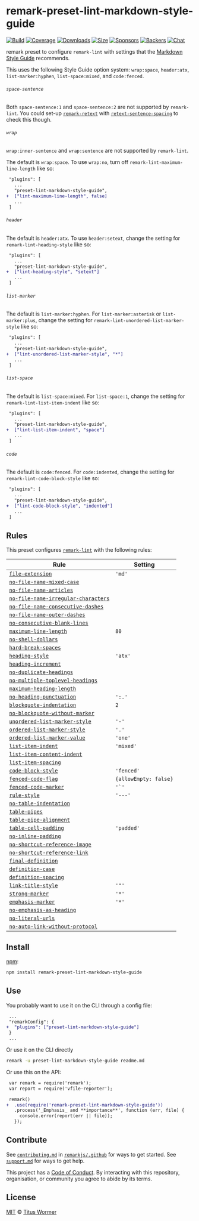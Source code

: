 <!--This file is generated-->

# remark-preset-lint-markdown-style-guide

[![Build][build-badge]][build]
[![Coverage][coverage-badge]][coverage]
[![Downloads][downloads-badge]][downloads]
[![Size][size-badge]][size]
[![Sponsors][sponsors-badge]][collective]
[![Backers][backers-badge]][collective]
[![Chat][chat-badge]][chat]

remark preset to configure `remark-lint` with settings that the
[Markdown Style Guide](http://www.cirosantilli.com/markdown-style-guide/)
recommends.

This uses the following Style Guide option system: `wrap:space`,
`header:atx`, `list-marker:hyphen`, `list-space:mixed`, and
`code:fenced`.

###### `space-sentence`

Both `space-sentence:1` and `space-sentence:2` are not supported
by `remark-lint`.
You could set-up
[`remark-retext`](https://github.com/remarkjs/remark-retext)
with
[`retext-sentence-spacing`](https://github.com/retextjs/retext-sentence-spacing)
to check this though.

###### `wrap`

`wrap:inner-sentence` and `wrap:sentence` are not supported by
`remark-lint`.

The default is `wrap:space`.
To use `wrap:no`, turn off `remark-lint-maximum-line-length` like so:

```diff
 "plugins": [
   ...
   "preset-lint-markdown-style-guide",
+  ["lint-maximum-line-length", false]
   ...
 ]
```

###### `header`

The default is `header:atx`.
To use `header:setext`, change the setting for `remark-lint-heading-style`
like so:

```diff
 "plugins": [
   ...
   "preset-lint-markdown-style-guide",
+  ["lint-heading-style", "setext"]
   ...
 ]
```

###### `list-marker`

The default is `list-marker:hyphen`.
For `list-marker:asterisk` or `list-marker:plus`, change the setting for
`remark-lint-unordered-list-marker-style` like so:

```diff
 "plugins": [
   ...
   "preset-lint-markdown-style-guide",
+  ["lint-unordered-list-marker-style", "*"]
   ...
 ]
```

###### `list-space`

The default is `list-space:mixed`.
For `list-space:1`, change the setting for `remark-lint-list-item-indent`
like so:

```diff
 "plugins": [
   ...
   "preset-lint-markdown-style-guide",
+  ["lint-list-item-indent", "space"]
   ...
 ]
```

###### `code`

The default is `code:fenced`.
For `code:indented`, change the setting for `remark-lint-code-block-style`
like so:

```diff
 "plugins": [
   ...
   "preset-lint-markdown-style-guide",
+  ["lint-code-block-style", "indented"]
   ...
 ]
```

## Rules

This preset configures [`remark-lint`](https://github.com/remarkjs/remark-lint) with the following rules:

| Rule | Setting |
| ---- | ------- |
| [`file-extension`](https://github.com/remarkjs/remark-lint/tree/master/packages/remark-lint-file-extension) | `'md'` |
| [`no-file-name-mixed-case`](https://github.com/remarkjs/remark-lint/tree/master/packages/remark-lint-no-file-name-mixed-case) |  |
| [`no-file-name-articles`](https://github.com/remarkjs/remark-lint/tree/master/packages/remark-lint-no-file-name-articles) |  |
| [`no-file-name-irregular-characters`](https://github.com/remarkjs/remark-lint/tree/master/packages/remark-lint-no-file-name-irregular-characters) |  |
| [`no-file-name-consecutive-dashes`](https://github.com/remarkjs/remark-lint/tree/master/packages/remark-lint-no-file-name-consecutive-dashes) |  |
| [`no-file-name-outer-dashes`](https://github.com/remarkjs/remark-lint/tree/master/packages/remark-lint-no-file-name-outer-dashes) |  |
| [`no-consecutive-blank-lines`](https://github.com/remarkjs/remark-lint/tree/master/packages/remark-lint-no-consecutive-blank-lines) |  |
| [`maximum-line-length`](https://github.com/remarkjs/remark-lint/tree/master/packages/remark-lint-maximum-line-length) | `80` |
| [`no-shell-dollars`](https://github.com/remarkjs/remark-lint/tree/master/packages/remark-lint-no-shell-dollars) |  |
| [`hard-break-spaces`](https://github.com/remarkjs/remark-lint/tree/master/packages/remark-lint-hard-break-spaces) |  |
| [`heading-style`](https://github.com/remarkjs/remark-lint/tree/master/packages/remark-lint-heading-style) | `'atx'` |
| [`heading-increment`](https://github.com/remarkjs/remark-lint/tree/master/packages/remark-lint-heading-increment) |  |
| [`no-duplicate-headings`](https://github.com/remarkjs/remark-lint/tree/master/packages/remark-lint-no-duplicate-headings) |  |
| [`no-multiple-toplevel-headings`](https://github.com/remarkjs/remark-lint/tree/master/packages/remark-lint-no-multiple-toplevel-headings) |  |
| [`maximum-heading-length`](https://github.com/remarkjs/remark-lint/tree/master/packages/remark-lint-maximum-heading-length) |  |
| [`no-heading-punctuation`](https://github.com/remarkjs/remark-lint/tree/master/packages/remark-lint-no-heading-punctuation) | `':.'` |
| [`blockquote-indentation`](https://github.com/remarkjs/remark-lint/tree/master/packages/remark-lint-blockquote-indentation) | `2` |
| [`no-blockquote-without-marker`](https://github.com/remarkjs/remark-lint/tree/master/packages/remark-lint-no-blockquote-without-marker) |  |
| [`unordered-list-marker-style`](https://github.com/remarkjs/remark-lint/tree/master/packages/remark-lint-unordered-list-marker-style) | `'-'` |
| [`ordered-list-marker-style`](https://github.com/remarkjs/remark-lint/tree/master/packages/remark-lint-ordered-list-marker-style) | `'.'` |
| [`ordered-list-marker-value`](https://github.com/remarkjs/remark-lint/tree/master/packages/remark-lint-ordered-list-marker-value) | `'one'` |
| [`list-item-indent`](https://github.com/remarkjs/remark-lint/tree/master/packages/remark-lint-list-item-indent) | `'mixed'` |
| [`list-item-content-indent`](https://github.com/remarkjs/remark-lint/tree/master/packages/remark-lint-list-item-content-indent) |  |
| [`list-item-spacing`](https://github.com/remarkjs/remark-lint/tree/master/packages/remark-lint-list-item-spacing) |  |
| [`code-block-style`](https://github.com/remarkjs/remark-lint/tree/master/packages/remark-lint-code-block-style) | `'fenced'` |
| [`fenced-code-flag`](https://github.com/remarkjs/remark-lint/tree/master/packages/remark-lint-fenced-code-flag) | `{allowEmpty: false}` |
| [`fenced-code-marker`](https://github.com/remarkjs/remark-lint/tree/master/packages/remark-lint-fenced-code-marker) | ``'`'`` |
| [`rule-style`](https://github.com/remarkjs/remark-lint/tree/master/packages/remark-lint-rule-style) | `'---'` |
| [`no-table-indentation`](https://github.com/remarkjs/remark-lint/tree/master/packages/remark-lint-no-table-indentation) |  |
| [`table-pipes`](https://github.com/remarkjs/remark-lint/tree/master/packages/remark-lint-table-pipes) |  |
| [`table-pipe-alignment`](https://github.com/remarkjs/remark-lint/tree/master/packages/remark-lint-table-pipe-alignment) |  |
| [`table-cell-padding`](https://github.com/remarkjs/remark-lint/tree/master/packages/remark-lint-table-cell-padding) | `'padded'` |
| [`no-inline-padding`](https://github.com/remarkjs/remark-lint/tree/master/packages/remark-lint-no-inline-padding) |  |
| [`no-shortcut-reference-image`](https://github.com/remarkjs/remark-lint/tree/master/packages/remark-lint-no-shortcut-reference-image) |  |
| [`no-shortcut-reference-link`](https://github.com/remarkjs/remark-lint/tree/master/packages/remark-lint-no-shortcut-reference-link) |  |
| [`final-definition`](https://github.com/remarkjs/remark-lint/tree/master/packages/remark-lint-final-definition) |  |
| [`definition-case`](https://github.com/remarkjs/remark-lint/tree/master/packages/remark-lint-definition-case) |  |
| [`definition-spacing`](https://github.com/remarkjs/remark-lint/tree/master/packages/remark-lint-definition-spacing) |  |
| [`link-title-style`](https://github.com/remarkjs/remark-lint/tree/master/packages/remark-lint-link-title-style) | `'"'` |
| [`strong-marker`](https://github.com/remarkjs/remark-lint/tree/master/packages/remark-lint-strong-marker) | `'*'` |
| [`emphasis-marker`](https://github.com/remarkjs/remark-lint/tree/master/packages/remark-lint-emphasis-marker) | `'*'` |
| [`no-emphasis-as-heading`](https://github.com/remarkjs/remark-lint/tree/master/packages/remark-lint-no-emphasis-as-heading) |  |
| [`no-literal-urls`](https://github.com/remarkjs/remark-lint/tree/master/packages/remark-lint-no-literal-urls) |  |
| [`no-auto-link-without-protocol`](https://github.com/remarkjs/remark-lint/tree/master/packages/remark-lint-no-auto-link-without-protocol) |  |

## Install

[npm][]:

```sh
npm install remark-preset-lint-markdown-style-guide
```

## Use

You probably want to use it on the CLI through a config file:

```diff
 ...
 "remarkConfig": {
+  "plugins": ["preset-lint-markdown-style-guide"]
 }
 ...
```

Or use it on the CLI directly

```sh
remark -u preset-lint-markdown-style-guide readme.md
```

Or use this on the API:

```diff
 var remark = require('remark');
 var report = require('vfile-reporter');

 remark()
+  .use(require('remark-preset-lint-markdown-style-guide'))
   .process('_Emphasis_ and **importance**', function (err, file) {
     console.error(report(err || file));
   });
```

## Contribute

See [`contributing.md`][contributing] in [`remarkjs/.github`][health] for ways
to get started.
See [`support.md`][support] for ways to get help.

This project has a [Code of Conduct][coc].
By interacting with this repository, organisation, or community you agree to
abide by its terms.

## License

[MIT][license] © [Titus Wormer][author]

[build-badge]: https://img.shields.io/travis/remarkjs/remark-lint/master.svg

[build]: https://travis-ci.org/remarkjs/remark-lint

[coverage-badge]: https://img.shields.io/codecov/c/github/remarkjs/remark-lint.svg

[coverage]: https://codecov.io/github/remarkjs/remark-lint

[downloads-badge]: https://img.shields.io/npm/dm/remark-preset-lint-markdown-style-guide.svg

[downloads]: https://www.npmjs.com/package/remark-preset-lint-markdown-style-guide

[size-badge]: https://img.shields.io/bundlephobia/minzip/remark-preset-lint-markdown-style-guide.svg

[size]: https://bundlephobia.com/result?p=remark-preset-lint-markdown-style-guide

[sponsors-badge]: https://opencollective.com/unified/sponsors/badge.svg

[backers-badge]: https://opencollective.com/unified/backers/badge.svg

[collective]: https://opencollective.com/unified

[chat-badge]: https://img.shields.io/badge/join%20the%20community-on%20spectrum-7b16ff.svg

[chat]: https://spectrum.chat/unified/remark

[npm]: https://docs.npmjs.com/cli/install

[health]: https://github.com/remarkjs/.github

[contributing]: https://github.com/remarkjs/.github/blob/master/contributing.md

[support]: https://github.com/remarkjs/.github/blob/master/support.md

[coc]: https://github.com/remarkjs/.github/blob/master/code-of-conduct.md

[license]: https://github.com/remarkjs/remark-lint/blob/master/license

[author]: https://wooorm.com
